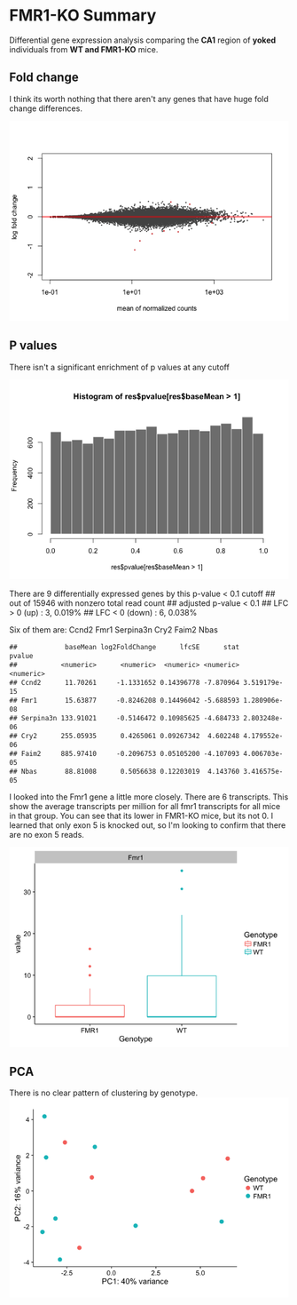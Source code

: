 # FMR1-KO Summary

Differential gene expression analysis comparing the **CA1** region of **yoked** individuals from **WT and FMR1-KO** mice. 

## Fold change
I think its worth nothing that there aren't any genes that have huge fold change differences. 

![](FMR1_files/figure-markdown_strict/DESeq-2.png)

## P values
There isn't a significant enrichment of p values at any cutoff

![](FMR1_files/figure-markdown_strict/DESeq-3.png)

There are 9 differentially expressed genes by this p-value < 0.1 cutoff
    ## out of 15946 with nonzero total read count
    ## adjusted p-value < 0.1
    ## LFC > 0 (up)     : 3, 0.019% 
    ## LFC < 0 (down)   : 6, 0.038% 

Six of them are: Ccnd2 Fmr1 Serpina3n Cry2 Faim2 Nbas

    ##            baseMean log2FoldChange      lfcSE      stat       pvalue
    ##           <numeric>      <numeric>  <numeric> <numeric>    <numeric>
    ## Ccnd2      11.70261     -1.1331652 0.14396778 -7.870964 3.519179e-15
    ## Fmr1       15.63877     -0.8246208 0.14496042 -5.688593 1.280906e-08
    ## Serpina3n 133.91021     -0.5146472 0.10985625 -4.684733 2.803248e-06
    ## Cry2      255.05935      0.4265061 0.09267342  4.602248 4.179552e-06
    ## Faim2     885.97410     -0.2096753 0.05105200 -4.107093 4.006703e-05
    ## Nbas       88.81008      0.5056638 0.12203019  4.143760 3.416575e-05
     

I looked into the Fmr1 gene a little more closely. There are 6 transcripts. This show the average transcripts per million for all fmr1 transcripts for all mice in that group. You can see that its lower in FMR1-KO mice, but its not 0. I learned that only exon 5 is knocked out, so I'm looking to confirm that there are no exon 5 reads. 
    
![](FMR1_files/figure-markdown_strict/fmr1-4.png)

## PCA
There is no clear pattern of clustering by genotype. 
![](FMR1_files/figure-markdown_strict/pca-1.png)
